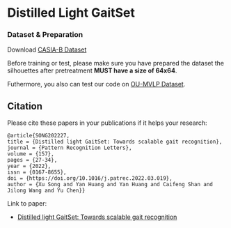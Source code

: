 # Distilled Light GaitSet
### Dataset & Preparation
Download [CASIA-B Dataset](http://www.cbsr.ia.ac.cn/english/Gait%20Databases.asp)

Before training or test, please make sure you have prepared the dataset
the silhouettes after pretreatment **MUST have a size of 64x64**.

Futhermore, you also can test our code on [OU-MVLP Dataset](http://www.am.sanken.osaka-u.ac.jp/BiometricDB/GaitMVLP.html).

## Citation
Please cite these papers in your publications if it helps your research:
```
@article{SONG202227,
title = {Distilled light GaitSet: Towards scalable gait recognition},
journal = {Pattern Recognition Letters},
volume = {157},
pages = {27-34},
year = {2022},
issn = {0167-8655},
doi = {https://doi.org/10.1016/j.patrec.2022.03.019},
author = {Xu Song and Yan Huang and Yan Huang and Caifeng Shan and Jilong Wang and Yu Chen}}
```
Link to paper:
- [Distilled light GaitSet: Towards scalable gait recognition]([(https://www.sciencedirect.com/science/article/pii/S0167865522000848)])
